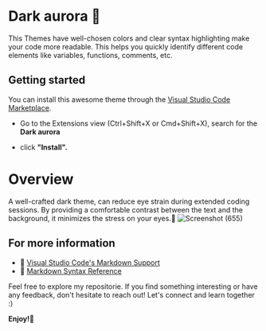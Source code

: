 
# Dark aurora 💫
This Themes 
have well-chosen colors and clear syntax highlighting make your code more readable. This helps you quickly identify different code elements like variables, functions, comments, etc.

## Getting started

You can install this awesome theme through the [Visual Studio Code Marketplace](https://marketplace.visualstudio.com/items?itemName=Equinusocio.vsc-dark-aurora-theme).
* Go to the Extensions view (Ctrl+Shift+X or Cmd+Shift+X), search for the **Dark aurora**

* click **"Install".** 

# Overview

 A well-crafted dark theme, can reduce eye strain during extended coding sessions. By providing a comfortable contrast between the text and the background, it minimizes the stress on your eyes.👀
![Screenshot (655)](https://github.com/Diksha566/Dark-aurora/assets/121545576/e3e71194-92ba-422f-bf2e-d0179dba9b8f)




## For more information

* 🔗 [Visual Studio Code's Markdown Support](http://code.visualstudio.com/docs/languages/markdown)
* 🔗 [Markdown Syntax Reference](https://help.github.com/articles/markdown-basics/)


Feel free to explore my repositorie. If you find something interesting or have any feedback, don't hesitate to reach out! Let's connect and learn together :)

**Enjoy!🌝**
